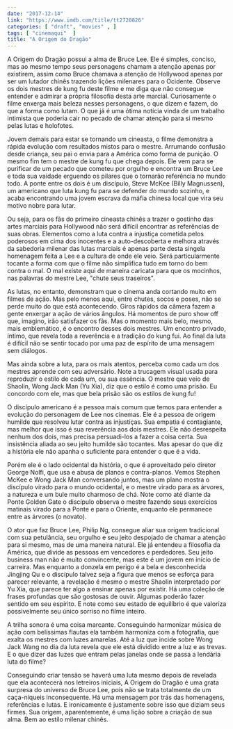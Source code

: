 ```yaml
---
date: "2017-12-14"
link: "https://www.imdb.com/title/tt2720826"
categories: [ "draft", "movies" , ]
tags: [ "cinemaqui"  ]
title: "A Origem do Dragão"
---
```

A Origem do Dragão possui a alma de Bruce Lee. Ele é simples, conciso, mas ao mesmo tempo seus personagens chamam a atenção apenas por existirem, assim como Bruce chamava a atenção de Hollywood apenas por ser um lutador chinês trazendo lições milenares para o Ocidente. Observe os dois mestres de kung fu deste filme e me diga que não consegue entender e admirar a própria filosofia desta arte marcial. Curiosamente o filme enxerga mais beleza nesses personagens, o que dizem e fazem, do que a forma como lutam. O que já é uma ótima notícia vinda de um trabalho intimista que poderia cair no pecado de chamar atenção para si mesmo pelas lutas e holofotes.

Jovem demais para estar se tornando um cineasta, o filme demonstra a rápida evolução com resultados mistos para o mestre. Arrumando confusão desde criança, seu pai o envia para a América como forma de punição. O mesmo fim tem o mestre de kung fu que chega depois. Ele vem para se purificar de um pecado que cometeu por orgulho e encontra um Bruce Lee e toda sua vaidade erguendo os pilares que o tornarão referência no mundo todo. A ponte entre os dois é um discípulo, Steve McKee (Billy Magnussen), um americano que luta kung fu para se defender do mundo sozinho, e acaba encontrando uma jovem escrava da máfia chinesa local que vira seu motivo nobre para lutar.

Ou seja, para os fãs do primeiro cineasta chinês a trazer o gostinho das artes marciais para Hollywood não será difícil encontrar as referências de suas obras. Elementos como a luta contra a injustiça cometida pelos poderosos em cima dos inocentes e a auto-descoberta e melhora através da sabedoria milenar das lutas marciais é apenas parte desta singela homenagem feita a Lee e a cultura de onde ele veio. Será particularmente tocante a forma com que o filme não simplifica tudo em torno do bem contra o mal. O mal existe aqui de maneira caricata para que os mocinhos, nas palavras do mestre Lee, "chute seus traseiros".

As lutas, no entanto, demonstram que o cinema anda cortando muito em filmes de ação. Mas pelo menos aqui, entre chutes, socos e poses, não se perde muito do que está acontecendo. Giros rápidos da câmera fazem a gente enxergar a ação de vários ângulos. Há momentos de puro show off que, imagino, irão satisfazer os fãs. Mas o momento mais belo, mesmo, mais emblemático, é o encontro desses dois mestres. Um encontro privado, íntimo, que revela toda a reverência e a tradição do kung fui. Ao final da luta é difícil não se sentir tocado por uma paz de espírito de uma mensagem sem diálogos.

Mas ainda sobre a luta, para os mais atentos, perceba como cada um dos mestres aprende com seu adversário. Note a trucagem visual usada para reproduzir o estilo de cada um, ou sua essência. O mestre que veio de Shaolin, Wong Jack Man (Yu Xia), diz que o estilo é como uma prisão. Eu concordo com ele, mas que bela prisão são os estilos de kung fu!

O discípulo americano é a pessoa mais comum que temos para entender a evolução do personagem de Lee nos cinemas. Ele é a pessoa de origem humilde que resolveu lutar contra as injustiças. Sua empatia é contagiante, mas melhor que isso é sua reverência aos dois mestres. Ele não desrespeita nenhum dos dois, mas precisa persuadi-los a fazer a coisa certa. Sua insistência aliada ao seu jeito humilde são tocantes. Mas apesar do que diz a história ele não apanha o suficiente para entender o que é a vida.

Porém ele é o lado ocidental da história, o que é aproveitado pelo diretor George Nolfi, que usa e abusa de planos e contra-planos. Vemos Stephen McKee e Wong Jack Man conversando juntos, mas um plano mostra o discípulo virado para o mundo ocidental, e o mestre virado para as árvores, a natureza e um bule muito charmoso de chá. Note como até diante da Ponte Golden Gate o discípulo observa o mestre fazendo seus exercícios matinais virado para a Ponte e para o Oriente, enquanto ele permanece entre as árvores (o novato).

O ator que faz Bruce Lee, Philip Ng, consegue aliar sua origem tradicional com sua petulância, seu orgulho e seu jeito despojado de chamar a atenção para si mesmo, mas de uma maneira natural. Ele já entendeu a filosofia da América, que divide as pessoas em vencedores e perdedores. Seu jeito business man não é muito convincente, mas este é um jovem em início de carreira. Mas enquanto a donzela em perigo é a bela e desconhecida Jingjing Qu e o discípulo talvez seja a figura que menos se esforça para parecer relevante, a revelação é mesmo o mestre Shaolin interpretado por Yu Xia, que parece ter algo a ensinar apenas por existir. Há uma coleção de frases profundas que são gostosas de ouvir. Algumas poderão fazer sentido em seu espírito. E note como seu estado de equilíbrio é que valoriza possivelmente seu único sorriso no filme inteiro.

A trilha sonora é uma coisa marcante. Conseguindo harmonizar música de ação com belíssimas flautas ela também harmoniza com a fotografia, que exalta os mestres com luzes amarelas. Até a luz que incide sobre Wong Jack Wang no dia da luta revela que ele está dividido entre a luz e as trevas. E o que dizer das luzes que entram pelas janelas onde se passa a lendária luta do filme?

Conseguindo criar tensão se haverá uma luta mesmo depois de revelada que ela acontecerá nos letreiros iniciais, A Origem do Dragão é uma grata surpresa do universo de Bruce Lee, pois não se trata totalmente de um caça-níqueis inconsequente. Há uma mensagem por trás das homenagens, referências e lutas. E ironicamente é justamente sobre isso que diziam seus firmes. Sua origem, aparentemente, é uma lição sobre a criação de sua alma. Bem ao estilo milenar chinês.
